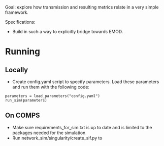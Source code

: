 
Goal: explore how transmission and resulting metrics relate in a very simple framework.

Specifications:
- Build in such a way to explicitly bridge towards EMOD.

# Running

## Locally
- Create config.yaml script to specify parameters. Load these parameters and run them with the following code:
```
parameters = load_parameters("config.yaml")
run_sim(parameters)
```

## On COMPS
- Make sure requirements_for_sim.txt is up to date and is limited to the packages needed for the simulation.
- Run network_sim/singularity/create_sif.py to 